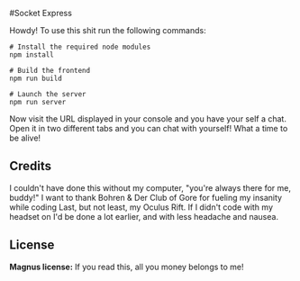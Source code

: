 #Socket Express

Howdy! To use this shit run the following commands:

```
# Install the required node modules
npm install

# Build the frontend
npm run build

# Launch the server
npm run server
```

Now visit the URL displayed in your console and you have your self a chat. Open it in two different tabs and you can chat with yourself! What a time to be alive! 

## Credits

I couldn't have done this without my computer, "you're always there for me, buddy!"
I want to thank Bohren & Der Club of Gore for fueling my insanity while coding
Last, but not least, my Oculus Rift. If I didn't code with my headset on I'd be done a lot earlier, and with less headache and nausea. 

## License
**Magnus license:**
If you read this, all you money belongs to me!